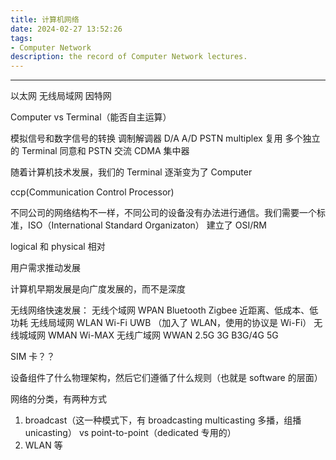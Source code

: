 ```yaml
---
title: 计算机网络
date: 2024-02-27 13:52:26
tags:
- Computer Network
description: the record of Computer Network lectures.
---
```



---

以太网
无线局域网
因特网

Computer vs Terminal（能否自主运算）

模拟信号和数字信号的转换 调制解调器 D/A A/D PSTN 
multiplex 复用 多个独立的 Terminal 同意和 PSTN 交流
CDMA
集中器

随着计算机技术发展，我们的 Terminal 逐渐变为了 Computer

ccp(Communication Control Processor)

不同公司的网络结构不一样，不同公司的设备没有办法进行通信。我们需要一个标准，ISO（International Standard Organizaton） 建立了 OSI/RM

logical 和 physical 相对

用户需求推动发展

计算机早期发展是向广度发展的，而不是深度

无线网络快速发展：
无线个域网 WPAN Bluetooth Zigbee 近距离、低成本、低功耗
无线局域网 WLAN Wi-Fi UWB （加入了 WLAN，使用的协议是 Wi-Fi）
无线城域网 WMAN Wi-MAX
无线广域网 WWAN 2.5G 3G B3G/4G 5G 

SIM 卡？？

设备组件了什么物理架构，然后它们遵循了什么规则（也就是 software 的层面）

网络的分类，有两种方式

1. broadcast（这一种模式下，有 broadcasting multicasting 多播，组播 unicasting） vs point-to-point（dedicated 专用的）
2. WLAN 等